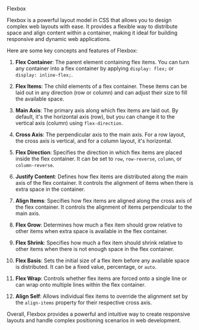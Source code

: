 Flexbox

Flexbox is a powerful layout model in CSS that allows you to design complex web layouts with ease. It provides a flexible way to distribute space and align content within a container, making it ideal for building responsive and dynamic web applications.

Here are some key concepts and features of Flexbox:

1. **Flex Container**: The parent element containing flex items. You can turn any container into a flex container by applying `display: flex;` or `display: inline-flex;`.

2. **Flex Items**: The child elements of a flex container. These items can be laid out in any direction (row or column) and can adjust their size to fill the available space.

3. **Main Axis**: The primary axis along which flex items are laid out. By default, it's the horizontal axis (row), but you can change it to the vertical axis (column) using `flex-direction`.

4. **Cross Axis**: The perpendicular axis to the main axis. For a row layout, the cross axis is vertical, and for a column layout, it's horizontal.

5. **Flex Direction**: Specifies the direction in which flex items are placed inside the flex container. It can be set to `row`, `row-reverse`, `column`, or `column-reverse`.

6. **Justify Content**: Defines how flex items are distributed along the main axis of the flex container. It controls the alignment of items when there is extra space in the container.

7. **Align Items**: Specifies how flex items are aligned along the cross axis of the flex container. It controls the alignment of items perpendicular to the main axis.

8. **Flex Grow**: Determines how much a flex item should grow relative to other items when extra space is available in the flex container.

9. **Flex Shrink**: Specifies how much a flex item should shrink relative to other items when there is not enough space in the flex container.

10. **Flex Basis**: Sets the initial size of a flex item before any available space is distributed. It can be a fixed value, percentage, or `auto`.

11. **Flex Wrap**: Controls whether flex items are forced onto a single line or can wrap onto multiple lines within the flex container.

12. **Align Self**: Allows individual flex items to override the alignment set by the `align-items` property for their respective cross axis.

Overall, Flexbox provides a powerful and intuitive way to create responsive layouts and handle complex positioning scenarios in web development.
